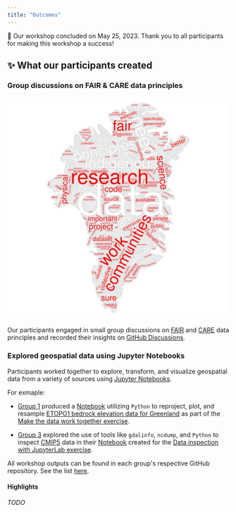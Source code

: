 ```yaml
---
title: "Outcomes"
---
```


🎉 Our workshop concluded on May 25, 2023. Thank you to all participants for making this
workshop a success!


## ✨ What our participants created

### Group discussions on FAIR & CARE data principles

![Word cloud produced from participant's insights](/_media/fair-care-wordcloud.png)

Our participants engaged in small group discussions on
[FAIR](https://www.go-fair.org/fair-principles/) and
[CARE](https://www.gida-global.org/care) data principles and recorded their insights on
[GitHub Discussions](https://github.com/orgs/qgreenland-workshop-2023-researcher/discussions/categories/fair-care).


### Explored geospatial data using Jupyter Notebooks

Participants worked together to explore, transform, and visualize geospatial
data from a variety of sources using [Jupyter Notebooks](https://jupyter.org/).

For exmaple:

* [Group 1](https://github.com/qgreenland-workshop-2023-researcher/group-one)
  produced a
  [Notebook](https://github.com/qgreenland-workshop-2023-researcher/group-one/blob/main/Python_ds_analysis.ipynb)
  utilizing `Python` to reproject, plot, and resample [ETOPO1 bedrock elevation
  data for Greenland](/content/example-data/etopo1_bedrock_elevation) as part of
  the [Make the data work together
  exercise](/content/exercises/data-compatibility.md).

* [Group 3](https://github.com/qgreenland-workshop-2023-researcher/group-three)
  explored the use of tools like `gdalinfo`, `ncdump`, and `Python` to inspect
  [CMIP5](https://psl.noaa.gov/ipcc/ocn/ccwp.html) data in their
  [Notebook](https://github.com/qgreenland-workshop-2023-researcher/group-three/blob/main/exercise_inspect_data.ipynb)
  created for the [Data inspection with JupyterLab
  exercise](/content/exercises/data-inspection-with-jupyterlab/index.md).

All workshop outputs can be found in each group's respective GitHub
repository. See the list
[here](https://github.com/orgs/qgreenland-workshop-2023-researcher/repositories?q=group-&type=all&language=&sort=).


#### Highlights

_TODO_
